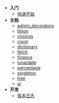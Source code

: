 - **入门**
  - [快速开始](quickstart)
- **文档**
  - [admin_decorators](guides/admin_decorators)
  - [bjson](guides/bjson)
  - [choices](guides/choices)
  - [cjson](guides/cjson)
  - [dictionary](guides/alias_dictionary)
  - [fetch](guides/fetch)
  - [finance](guides/finance)
  - [lunardate](guides/lunardate)
  - [percentage](guides/percentage)
  - [singleton](guides/singleton)
  - [tree](guides/tree)
  - [ui](guides/ui)
- **开发**
  - [版本日志](changelog)